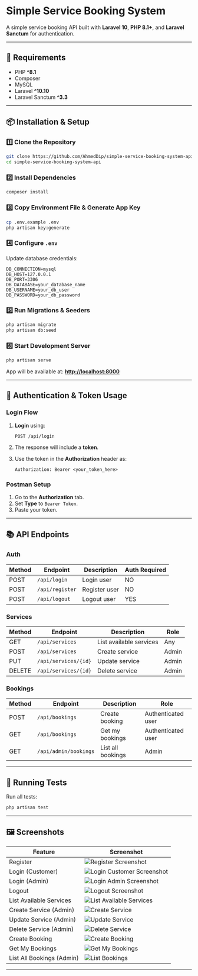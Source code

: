# Simple Service Booking System

A simple service booking API built with **Laravel 10**, **PHP 8.1+**, and **Laravel Sanctum** for authentication.

---

## 🚀 Requirements

* PHP **^8.1**
* Composer
* MySQL
* Laravel **^10.10**
* Laravel Sanctum **^3.3**

---

## 📦 Installation & Setup

### 1️⃣ Clone the Repository

```bash
git clone https://github.com/AhmedDip/simple-service-booking-system-api.git
cd simple-service-booking-system-api
```

### 2️⃣ Install Dependencies

```bash
composer install
```

### 3️⃣ Copy Environment File & Generate App Key

```bash
cp .env.example .env
php artisan key:generate
```

### 4️⃣ Configure `.env`

Update database credentials:

```env
DB_CONNECTION=mysql
DB_HOST=127.0.0.1
DB_PORT=3306
DB_DATABASE=your_database_name
DB_USERNAME=your_db_user
DB_PASSWORD=your_db_password
```

### 5️⃣ Run Migrations & Seeders

```bash
php artisan migrate
php artisan db:seed
```

### 6️⃣ Start Development Server

```bash
php artisan serve
```

App will be available at: **[http://localhost:8000](http://localhost:8000)**

---

## 🔑 Authentication & Token Usage

### Login Flow

1. **Login** using:

   ```
   POST /api/login
   ```
2. The response will include a **token**.
3. Use the token in the **Authorization** header as:

   ```
   Authorization: Bearer <your_token_here>
   ```

### Postman Setup

1. Go to the **Authorization** tab.
2. Set **Type** to `Bearer Token`.
3. Paste your token.

---

## 📚 API Endpoints

### **Auth**

| Method | Endpoint        | Description   | Auth Required |
| ------ | --------------- | ------------- | ------------- |
| POST   | `/api/login`    | Login user    | NO            |
| POST   | `/api/register` | Register user | NO            |
| POST   | `/api/logout`   | Logout user   | YES           |

### **Services**

| Method | Endpoint             | Description             | Role  |
| ------ | -------------------- | ----------------------- | ----- |
| GET    | `/api/services`      | List available services | Any   |
| POST   | `/api/services`      | Create service          | Admin |
| PUT    | `/api/services/{id}` | Update service          | Admin |
| DELETE | `/api/services/{id}` | Delete service          | Admin |

### **Bookings**

| Method | Endpoint              | Description       | Role               |
| ------ | --------------------- | ----------------- | ------------------ |
| POST   | `/api/bookings`       | Create booking    | Authenticated user |
| GET    | `/api/bookings`       | Get my bookings   | Authenticated user |
| GET    | `/api/admin/bookings` | List all bookings | Admin              |

---

## 🧪 Running Tests

Run all tests:

```bash
php artisan test
```


---

## 🖼 Screenshots

| Feature                   | Screenshot                                      |
| ------------------------- | ----------------------------------------------- |
| Register                  | ![Register Screenshot](screenshots/1.PNG)       |
| Login (Customer)          | ![Login Customer Screenshot](screenshots/2.PNG) |
| Login (Admin)             | ![Login Admin Screenshot](screenshots/3.PNG)    |
| Logout                    | ![Logout Screenshot](screenshots/4.PNG)         |
| List Available Services   | ![List Available Services](screenshots/5.PNG)   |
| Create Service (Admin)    | ![Create Service](screenshots/6.PNG)            |
| Update Service (Admin)    | ![Update Service](screenshots/7.PNG)            |
| Delete Service (Admin)    | ![Delete Service](screenshots/8.PNG)            |
| Create Booking            | ![Create Booking](screenshots/9.PNG)            |
| Get My Bookings           | ![Get My Bookings](screenshots/10.PNG)          |
| List All Bookings (Admin) | ![List Bookings](screenshots/11.PNG)            |

---
